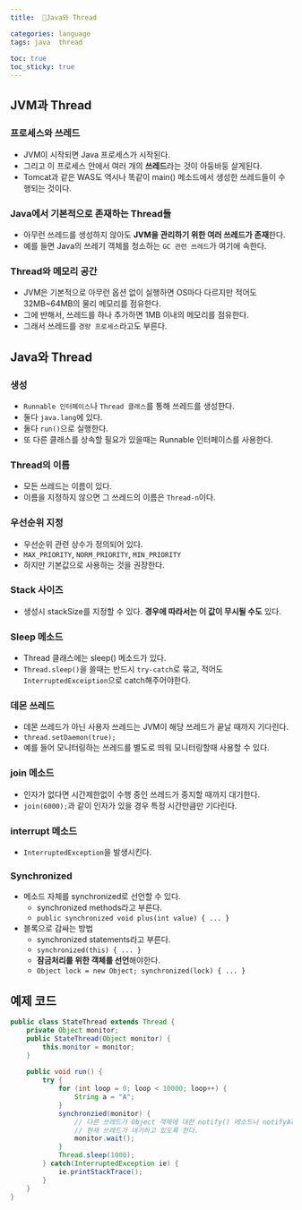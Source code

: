 ```yaml
---
title:  🧵Java와 Thread

categories: language 
tags: java  thread
 
toc: true
toc_sticky: true
---
```


  
## JVM과 Thread  
### 프로세스와 쓰레드  
- JVM이 시작되면 Java 프로세스가 시작된다.   
- 그리고 이 프로세스 안에서 여러 개의 **쓰레드**라는 것이 아둥바둥 살게된다.  
- Tomcat과 같은 WAS도 역시나 똑같이 main() 메소드에서 생성한 쓰레드들이 수행되는 것이다.  
  
### Java에서 기본적으로 존재하는 Thread들  
- 아무런 쓰레드를 생성하지 않아도 **JVM을 관리하기 위한 여러 쓰레드가 존재**한다.  
- 예를 들면 Java의 쓰레기 객체를 청소하는 `GC 관련 쓰레드`가 여기에 속한다.  
  
### Thread와 메모리 공간  
- JVM은 기본적으로 아무런 옵션 없이 실행하면 OS마다 다르지만 적어도 32MB~64MB의 물리 메모리를 점유한다.  
- 그에 반해서, 쓰레드를 하나 추가하면 1MB 이내의 메모리를 점유한다.  
- 그래서 쓰레드를 `경량 프로세스`라고도 부른다.  
  
## Java와 Thread  
### 생성  
- `Runnable 인터페이스`나 `Thread 클래스`를 통해 쓰레드를 생성한다.  
- 둘다 `java.lang`에 있다.  
- 둘다 `run()`으로 실행한다.  
- 또 다른 클래스를 상속할 필요가 있을때는 Runnable 인터페이스를 사용한다.  
  
### Thread의 이름  
- 모든 쓰레드는 이름이 있다.  
- 이름을 지정하지 않으면 그 쓰레드의 이름은 `Thread-n`이다.  
  
### 우선순위 지정  
- 우선순위 관련 상수가 정의되어 있다.  
- `MAX_PRIORITY`, `NORM_PRIORITY`, `MIN_PRIORITY`  
- 하지만 기본값으로 사용하는 것을 권장한다.  
  
### Stack 사이즈  
- 생성시 stackSize를 지정할 수 있다. **경우에 따라서는 이 값이 무시될 수도** 있다.  
  
### Sleep 메소드  
- Thread 클래스에는 sleep() 메소드가 있다.  
- `Thread.sleep()`을 쓸때는 반드시 `try-catch`로 묶고, 적어도 `InterruptedExceiption`으로 catch해주어야한다.  
  
### 데몬 쓰레드  
- 데몬 쓰레드가 아닌 사용자 쓰레드는 JVM이 해당 쓰레드가 끝날 때까지 기다린다.  
- `thread.setDaemon(true);`  
- 예를 들어 모니터링하는 쓰레드를 별도로 띄워 모니터링할때 사용할 수 있다.  
  
### join 메소드  
- 인자가 없다면 시간제한없이 수행 중인 쓰레드가 중지할 때까지 대기한다.  
- `join(6000);`과 같이 인자가 있을 경우 특정 시간만큼만 기다린다.  
  
### interrupt 메소드  
- `InterruptedException`을 발생시킨다.  
  
### Synchronized  
- 메소드 자체를  synchronized로 선언할 수 있다.  
	- synchronized methods라고 부른다.  
	- `public synchronized void plus(int value) { ... }`  
- 블록으로 감싸는 방법  
	- synchronized statements라고 부른다.  
 	-  `synchronized(this) { ... }`  
	- **잠금처리를 위한 객체를 선언**해야한다.  
	- `Object lock = new Object; synchronized(lock) { ... }`  
  
## 예제 코드  
```java  
public class StateThread extends Thread {  
	private Object monitor;  
	public StateThread(Object monitor) {  
		this.monitor = monitor;  
	}  
  
	public void run() {  
		try {  
			for (int loop = 0; loop < 10000; loop++) {  
				String a = "A";  
			}  
			synchronzied(monitor) {  
				// 다른 쓰레드가 Object 객체에 대한 notify() 메소드나 notifyAll() 메소드를 호출할 때까지  
				// 현재 쓰레드가 대기하고 있도록 한다.  
				monitor.wait();		  
			}  
			Thread.sleep(1000);  
		} catch(InterruptedException ie) {  
			ie.printStackTrace();  
		}  
	}  
}  
```  
